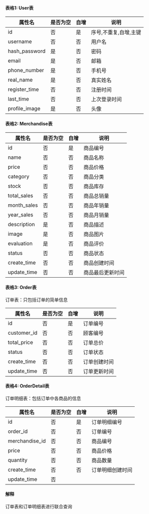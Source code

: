#### 表格1: User表

| 属性名        | 是否为空 | 自增 | 说明                  |
| ------------- | -------- | ---- | --------------------- |
| id            | 否       | 是   | 序号,不重复,自增,主键 |
| username      | 否       | 否   | 用户名                |
| hash_password | 是       | 否   | 密码                  |
| email         | 是       | 否   | 邮箱                  |
| phone_number  | 是       | 否   | 手机号                |
| real_name     | 是       | 否   | 真实姓名              |
| register_time | 否       | 否   | 注册时间              |
| last_time     | 否       | 否   | 上次登录时间          |
| profile_image | 是       | 否   | 头像                  |

#### 表格2: Merchandise表

| 属性名      | 是否为空 | 自增 | 说明             |
| ----------- | -------- | ---- | ---------------- |
| id          | 否       | 是   | 商品编号         |
| name        | 否       | 否   | 商品名称         |
| price       | 否       | 否   | 商品价格         |
| category    | 否       | 否   | 商品分类         |
| stock       | 否       | 否   | 商品库存         |
| total_sales | 否       | 否   | 商品总销量       |
| month_sales | 否       | 否   | 商品年销量       |
| year_sales  | 否       | 否   | 商品月销量       |
| description | 是       | 否   | 商品描述         |
| image       | 是       | 否   | 商品图片         |
| evaluation  | 是       | 否   | 商品评价         |
| status      | 否       | 否   | 商品状态         |
| create_time | 否       | 否   | 商品创建时间     |
| update_time | 否       | 否   | 商品最后更新时间 |

#### 表格3: Order表

订单表：只包括订单的简单信息

| 属性名      | 是否为空 | 自增 | 说明         |
| ----------- | -------- | ---- | ------------ |
| id          | 否       | 是   | 订单编号     |
| customer_id | 否       | 否   | 顾客编号     |
| total_price | 否       | 否   | 订单总价     |
| status      | 否       | 否   | 订单状态     |
| create_time | 否       | 否   | 订单创建时间 |
| update_time | 否       | 否   | 订单更新时间 |

#### 表格4: OrderDetail表

订单明细表：包括订单中各商品的信息

| 属性名         | 是否为空 | 自增 | 说明             |
| -------------- | -------- | ---- | ---------------- |
| id             | 否       | 是   | 订单明细编号     |
| order_id       | 否       | 否   | 订单编号         |
| merchandise_id | 否       | 否   | 商品编号         |
| price          | 否       | 否   | 商品价格         |
| quantity       | 否       | 否   | 商品数量         |
| create_time    | 否       | 否   | 订单明细创建时间 |
| update_time    | 否       |      |                  |

#### 解释

订单表和订单明细表进行联合查询